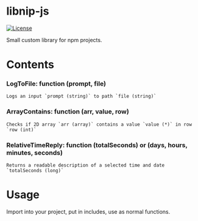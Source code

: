 # libnip-js

[![License](https://img.shields.io/github/license/xnips/libnip-js)](LICENSE)

Small custom library for npm projects.

# Contents

### LogToFile: function (prompt, file)
	Logs an input `prompt (string)` to path `file (string)`
### ArrayContains: function (arr, value, row)
	Checks if 2D array `arr (array)` contains a value `value (*)` in row `row (int)`
### RelativeTimeReply: function (totalSeconds) or (days, hours, minutes, seconds)
	Returns a readable description of a selected time and date `totalSeconds (long)`


# Usage

Import into your project, put in includes, use as normal functions.